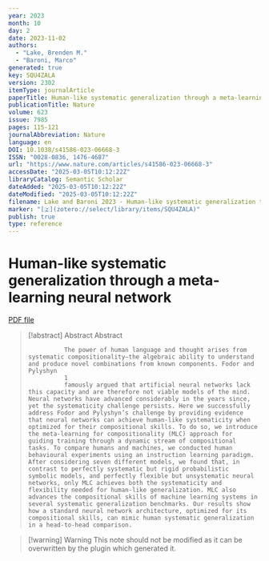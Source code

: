 ```yaml
---
year: 2023
month: 10
day: 2
date: 2023-11-02
authors:
  - "Lake, Brenden M."
  - "Baroni, Marco"
generated: true
key: SQU4ZALA
version: 2302
itemType: journalArticle
paperTitle: Human-like systematic generalization through a meta-learning neural network
publicationTitle: Nature
volume: 623
issue: 7985
pages: 115-121
journalAbbreviation: Nature
language: en
DOI: 10.1038/s41586-023-06668-3
ISSN: "0028-0836, 1476-4687"
url: "https://www.nature.com/articles/s41586-023-06668-3"
accessDate: "2025-03-05T10:12:22Z"
libraryCatalog: Semantic Scholar
dateAdded: "2025-03-05T10:12:22Z"
dateModified: "2025-03-05T10:12:22Z"
filename: Lake and Baroni 2023 - Human-like systematic generalization through a meta-learning neural network.pdf
marker: "[🇿](zotero://select/library/items/SQU4ZALA)"
publish: true
type: reference
---
```

# Human-like systematic generalization through a meta-learning neural network

[PDF file](/Papers/PDFs/Lake%20and%20Baroni%202023%20-%20Human-like%20systematic%20generalization%20through%20a%20meta-learning%20neural%20network.pdf)

> [!abstract] Abstract
> Abstract
>             
>               The power of human language and thought arises from systematic compositionality—the algebraic ability to understand and produce novel combinations from known components. Fodor and Pylyshyn
>               1
>               famously argued that artificial neural networks lack this capacity and are therefore not viable models of the mind. Neural networks have advanced considerably in the years since, yet the systematicity challenge persists. Here we successfully address Fodor and Pylyshyn’s challenge by providing evidence that neural networks can achieve human-like systematicity when optimized for their compositional skills. To do so, we introduce the meta-learning for compositionality (MLC) approach for guiding training through a dynamic stream of compositional tasks. To compare humans and machines, we conducted human behavioural experiments using an instruction learning paradigm. After considering seven different models, we found that, in contrast to perfectly systematic but rigid probabilistic symbolic models, and perfectly flexible but unsystematic neural networks, only MLC achieves both the systematicity and flexibility needed for human-like generalization. MLC also advances the compositional skills of machine learning systems in several systematic generalization benchmarks. Our results show how a standard neural network architecture, optimized for its compositional skills, can mimic human systematic generalization in a head-to-head comparison.

>[!warning] Warning
> This note should not be modified as it can be overwritten by the plugin which generated it.

